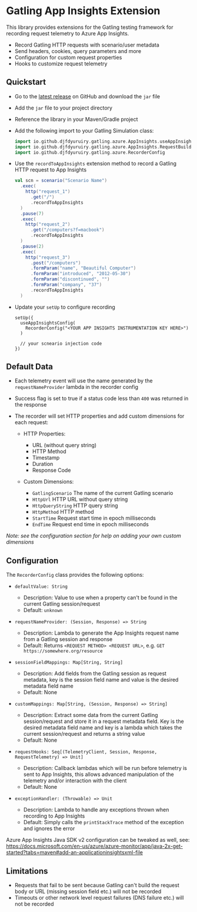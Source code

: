 # Gatling App Insights Extension

This library provides extensions for the Gatling testing framework for recording request telemetry to Azure App Insights.

- Record Gatling HTTP requests with scenario/user metadata
- Send headers, cookies, query parameters and more
- Configuration for custom request properties
- Hooks to customize request telemetry

## Quickstart

- Go to the [latest release](https://github.com/djfdyuruiry/gatling-app-insights-extension/releases/latest) on GitHub and download the `jar` file

- Add the `jar` file to your project directory

- Reference the library in your Maven/Gradle project

- Add the following import to your Gatling Simulation class:

  ```scala
  import io.github.djfdyuruiry.gatling.azure.AppInsights.useAppInsightsConfig
  import io.github.djfdyuruiry.gatling.azure.AppInsights.RequestBuilderExtensions
  import io.github.djfdyuruiry.gatling.azure.RecorderConfig
  ```

- Use the `recordToAppInsights` extension method to record a Gatling HTTP request to App Insights

  ```scala
  val scn = scenario("Scenario Name")
    .exec(
      http("request_1")
        .get("/")
        .recordToAppInsights
    )
    .pause(7)
    .exec(
      http("request_2")
        .get("/computers?f=macbook")
        .recordToAppInsights
    )
    .pause(2)
    .exec(
      http("request_3")
        .post("/computers")
        .formParam("name", "Beautiful Computer")
        .formParam("introduced", "2012-05-30")
        .formParam("discontinued", "")
        .formParam("company", "37")
        .recordToAppInsights
    )
  ``` 

- Update your `setUp` to configure recording

  ```
  setUp({
    useAppInsightsConfig(
      RecorderConfig("<YOUR APP INSIGHTS INSTRUMENTATION KEY HERE>")
    )

    // your scneario injection code
  })
  ```

## Default Data

- Each telemetry event will use the name generated by the `requestNameProvider` lambda in the recorder config

- Success flag is set to true if a status code less than `400` was returned in the response

- The recorder will set HTTP properties and add custom dimensions for each request:
  - HTTP Properties:
  
    - URL (without query string)
    - HTTP Method
    - Timestamp
    - Duration
    - Response Code
    
  - Custom Dimensions:
    
    - `GatlingScenario` The name of the current Gatling scenario
    - `HttpUrl` HTTP URL without query string
    - `HttpQueryString` HTTP query string
    - `HttpMethod` HTTP method
    - `StartTime` Request start time in epoch milliseconds
    - `EndTime` Request end time in epoch milliseconds

*Note: see the configuration section for help on adding your own custom dimensions*

## Configuration

The `RecorderConfig` class provides the following options:

- `defaultValue: String`
  - Description: Value to use when a property can't be found in the current Gatling session/request
  - Default: `unknown`

- `requestNameProvider: (Session, Response) => String`
  - Description: Lambda to generate the App Insights request name from a Gatling session and response
  - Default: Returns `<REQUEST METHOD> <REQUEST URL>`, e.g. `GET https://somewhere.org/resource`

- `sessionFieldMappings: Map[String, String]`
  - Description: Add fields from the Gatling session as request metadata, key is the session field name and value is the desired metadata field name
  - Default: None

- `customMappings: Map[String, (Session, Response) => String]`
  - Description: Extract some data from the current Gatling session/request and store it in a request metadata field. Key is the desired metadata field name and key is a lambda which takes the current session/request and returns a string value
  - Default: None

- `requestHooks: Seq[(TelemetryClient, Session, Response, RequestTelemetry) => Unit]`
  - Description: Callback lambdas which will be run before telemetry is sent to App Insights, this allows advanced manipulation of the telemetry and/or interaction with the client
  - Default: None

- `exceptionHandler: (Throwable) => Unit`
  - Description: Lambda to handle any exceptions thrown when recording to App Insights
  - Default: Simply calls the `printStackTrace` method of the exception and ignores the error

Azure App Insights Java SDK v2 configuration can be tweaked as well, see: https://docs.microsoft.com/en-us/azure/azure-monitor/app/java-2x-get-started?tabs=maven#add-an-applicationinsightsxml-file

## Limitations

- Requests that fail to be sent because Gatling can't build the request body or URL (missing session field etc.) will not be recorded
- Timeouts or other network level request failures (DNS failure etc.) will not be recorded
